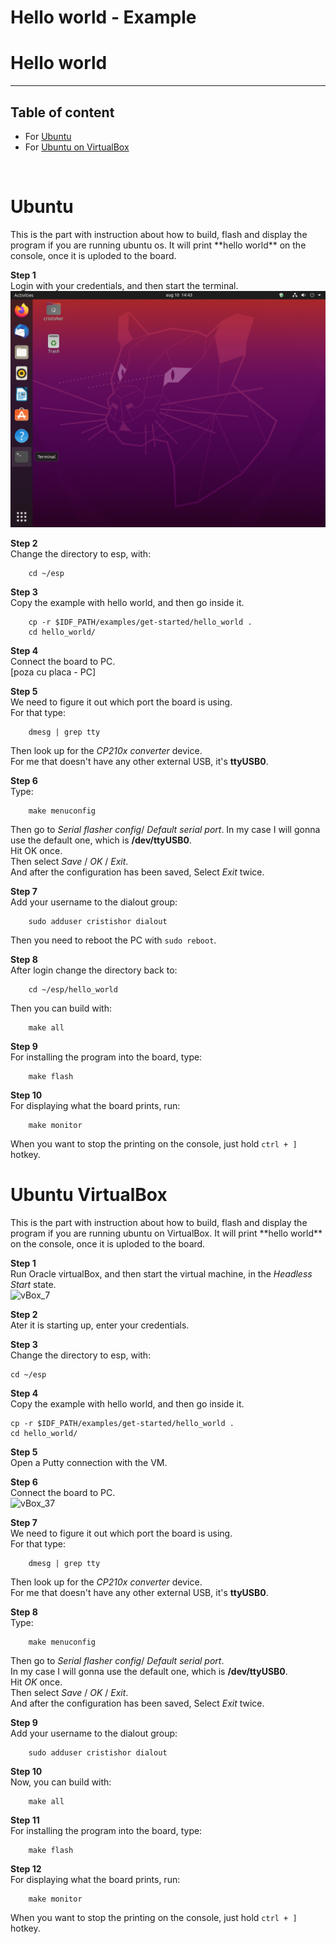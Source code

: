 <h1>Hello world - Example</h1>

# Hello world
---

## Table of content

- For [Ubuntu](#ubuntu-directly)
- For [Ubuntu on VirtualBox](#ubuntu-vBox)

<br />
<h1 id="ubuntu-directly">Ubuntu</h1>
This is the part with instruction about how to build, flash and display the program if you are running ubuntu os. It will print **hello world** on the console, once it is uploded to the board.

**Step 1**<br>
Login with your credentials, and then start the terminal.<br>
<img src="_img/virtualBox/vBox_41.PNG" alt="vBox_41" />

**Step 2**<br>
Change the directory to esp, with:
```
	cd ~/esp
```

**Step 3**<br>
Copy the example with hello world, and then go inside it.
```
	cp -r $IDF_PATH/examples/get-started/hello_world .
	cd hello_world/
````

**Step 4**<br>
Connect the board to PC.<br>
[poza cu placa - PC]

**Step 5**<br>
We need to figure it out which port the board is using.<br>
For that type:<br>
```
	dmesg | grep tty
```

Then look up for the *CP210x converter* device.<br>
For me that doesn't have any other external USB, it's **ttyUSB0**.

**Step 6**<br>
Type:<br>
```
	make menuconfig
```

Then go to *Serial flasher config*/ *Default serial port*.
In my case I will gonna use the default one, which is **/dev/ttyUSB0**.<br>
Hit OK once.<br>
Then select *Save* / *OK* / *Exit*.<br>
And after the configuration has been saved, Select *Exit* twice.

**Step 7**<br>
Add your username to the dialout group:<br>
```
	sudo adduser cristishor dialout
```

Then you need to reboot the PC with `sudo reboot`.

**Step 8**<br>
After login change the directory back to:<br>
```
	cd ~/esp/hello_world
```

Then you can build with:<br>
```
	make all
```

**Step 9**<br>
For installing the program into the board, type:
```
	make flash
```

**Step 10**<br>
For displaying what the board prints, run:<br>
```
	make monitor
```

When you want to stop the printing on the console, just hold `ctrl + ]` hotkey.


<h1 id="ubuntu-vBox">Ubuntu VirtualBox</h1>
This is the part with instruction about how to build, flash and display the program if you are running ubuntu on VirtualBox. It will print **hello world** on the console, once it is uploded to the board.

**Step 1**<br>
Run Oracle virtualBox, and then start the virtual machine, in the *Headless Start* state.<br>
<img src="_img/virtualBox/vBox_7.png" alt="vBox_7" />

**Step 2**<br>
Ater it is starting up, enter your credentials.

**Step 3**<br>
Change the directory to esp, with:<br>

	cd ~/esp

**Step 4**<br>
Copy the example with hello world, and then go inside it.<br>

	cp -r $IDF_PATH/examples/get-started/hello_world .
	cd hello_world/

**Step 5**<br>
Open a Putty connection with the VM.

**Step 6**<br> 
Connect the board to PC.<br>
<img src="_img/virtualBox/vBox_37.jpg" alt="vBox_37" />

**Step 7**<br>
We need to figure it out which port the board is using.<br>
For that type:<br>
```
	dmesg | grep tty
```

Then look up for the *CP210x converter* device.<br>
For me that doesn't have any other external USB, it's **ttyUSB0**.

**Step 8**<br>
Type:<br>
```
	make menuconfig
```

Then go to *Serial flasher config*/ *Default serial port*.<br>
In my case I will gonna use the default one, which is **/dev/ttyUSB0**.<br>
Hit *OK* once.<br>
Then select *Save* / *OK* / *Exit*.<br>
And after the configuration has been saved, Select *Exit* twice.

**Step 9**<br>
Add your username to the dialout group:<br>
```
	sudo adduser cristishor dialout
```

**Step 10**<br>
Now, you can build with:<br>
```
	make all
```

**Step 11**<br>
For installing the program into the board, type:<br>
```
	make flash
```

**Step 12**<br>
For displaying what the board prints, run:<br>
```
	make monitor
```

When you want to stop the printing on the console, just hold `ctrl + ]` hotkey.